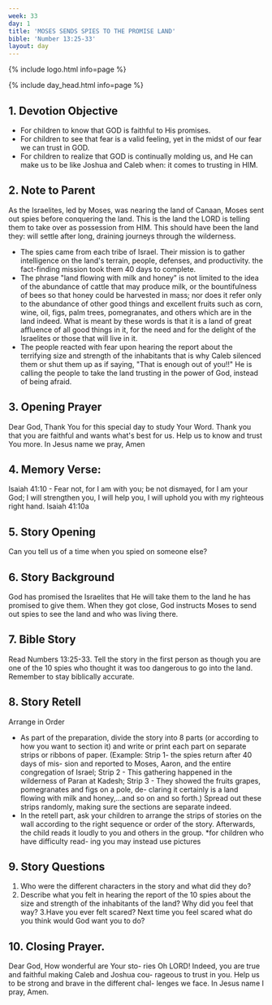 ```yaml
---
week: 33
day: 1
title: 'MOSES SENDS SPIES TO THE PROMISE LAND'
bible: 'Number 13:25-33'
layout: day
---
```



{% include logo.html info=page %}

{% include day_head.html info=page %}

## 1. Devotion Objective
- For children to know that GOD is faithful to His promises.
- For children to see that fear is a valid feeling, yet in the midst of our fear we can trust in GOD.
- For children to realize that GOD is continually molding us, and He can make us to be like Joshua and Caleb when: it comes to trusting in HIM.

## 2. Note to Parent
As the Israelites, led by Moses, was nearing the land of Canaan, Moses sent out spies before conquering the land. This is the land the LORD is telling them to take over as possession from HIM. This should have been the land they: will settle after long, draining journeys through the wilderness.
- The spies came from each tribe of Israel. Their mission is to gather intelligence on the land's terrain, people, defenses, and productivity. the fact-finding mission took them 40 days to complete.
- The phrase "land flowing with milk and honey" is not limited to the idea of the abundance of cattle that may produce milk, or the bountifulness of bees so that honey could be harvested in mass; nor does it refer only to the abundance of other good things and excellent fruits such as corn, wine, oil, figs, palm trees, pomegranates, and others which are in the land indeed. What is meant by these words is that it is a land of great affluence of all good things in it, for the need and for the delight of the Israelites or those that will live in it.
- The people reacted with fear upon hearing the report about the terrifying size and strength of the inhabitants that is why Caleb silenced them or shut them up as if saying, "That is enough out of you!!" He is calling the people to take the land trusting in the power of God, instead of being afraid.

## 3. Opening Prayer
 Dear God, Thank You for this special day to study Your Word. Thank you that you are faithful and wants what's best for us. Help us to know and trust You more. In Jesus name we pray, Amen
## 4. Memory Verse:
Isaiah 41:10 - Fear not, for I am with you; be not dismayed, for I am your God; I will strengthen you, I will help you, I will uphold you with my righteous right hand. Isaiah 41:10a

## 5. Story Opening
Can you tell us of a time when you spied on someone else?

## 6. Story Background
God has promised the Israelites that He will take them to the land he has promised to give them. When they got close, God instructs Moses to send out spies to see the land and who was living there.

## 7. Bible Story
Read Numbers 13:25-33. Tell the story in the first person as though you are one of the 10 spies who thought it was too dangerous to go into the land. Remember to stay biblically accurate.

## 8. Story Retell
Arrange in Order
- As part of the preparation, divide the story into 8 parts (or according to how you want to section it) and write or print each part on separate strips or ribbons of paper. (Example: Strip 1- the spies return after 40 days of mis- sion and reported to Moses, Aaron, and the entire congregation of Israel; Strip 2 - This gathering happened in the wilderness of Paran at Kadesh; Strip 3 - They showed the fruits grapes, pomegranates and figs on a pole, de- claring it certainly is a land flowing with milk and honey,...and so on and so forth.) Spread out these strips randomly, making sure the sections are separate indeed.
- In the retell part, ask your children to arrange the strips of stories on the wall according to the right sequence or order of the story. Afterwards, the child reads it loudly to you and others in the group.
*for children who have difficulty read- ing you may instead use pictures
## 9. Story Questions
1. Who were the different characters in the story and what did they do?
2. Describe what you felt in hearing the report of the 10 spies about the size and strength of the inhabitants of the land? Why did you feel that way? 3.Have you ever felt scared? Next time you feel scared what do you think would God want you to do?

## 10. Closing Prayer.
Dear God, How wonderful are Your sto- ries Oh LORD! Indeed, you are true and faithful making Caleb and Joshua cou- rageous to trust in you. Help us to be strong and brave in the different chal- lenges we face. In Jesus name I pray, Amen.



